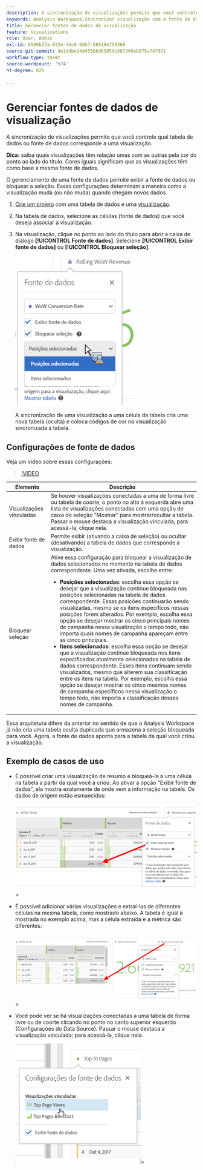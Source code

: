 ```yaml
---
description: A sincronização de visualizações permite que você controle qual tabela de dados ou fonte de dados corresponde a uma visualização.
keywords: Analysis Workspace;Sincronizar visualização com a fonte de dados
title: Gerenciar fontes de dados de visualização
feature: Visualizations
role: User, Admin
exl-id: 0500b27a-032e-4dc8-98b7-58519ef59368
source-git-commit: de1ddbed4d455b6d05059e367369eb575a747971
workflow-type: tm+mt
source-wordcount: '574'
ht-degree: 82%

---
```


# Gerenciar fontes de dados de visualização

A sincronização de visualizações permite que você controle qual tabela de dados ou fonte de dados corresponde a uma visualização.

**Dica:** saiba quais visualizações têm relação umas com as outras pela cor do ponto ao lado do título. Cores iguais significam que as visualizações têm como base a mesma fonte de dados.

O gerenciamento de uma fonte de dados permite exibir a fonte de dados ou bloquear a seleção. Essas configurações determinam a maneira como a visualização muda (ou não muda) quando chegam novos dados.

1. [Crie um projeto](/help/analyze/analysis-workspace/home.md) com uma tabela de dados e uma [visualização](/help/analyze/analysis-workspace/visualizations/freeform-analysis-visualizations.md).
1. Na tabela de dados, selecione as células (fonte de dados) que você deseja associar à visualização.
1. Na visualização, clique no ponto ao lado do título para abrir a caixa de diálogo **[!UICONTROL Fonte de dados]**. Selecione **[!UICONTROL Exibir fonte de dados]** ou **[!UICONTROL Bloquear seleção]**.

   ![](assets/manage-data-source.png)

   A sincronização de uma visualização a uma célula da tabela cria uma nova tabela (oculta) e coloca códigos de cor na visualização sincronizada à tabela.

## Configurações de fonte de dados

Veja um vídeo sobre essas configurações:

>[!VIDEO](https://video.tv.adobe.com/v/23729/?quality=12)

| Elemento | Descrição |
| --- | --- |
| Visualizações vinculadas | Se houver visualizações conectadas a uma de forma livre ou tabela de coorte, o ponto no alto à esquerda abre uma lista de visualizações conectadas com uma opção de caixa de seleção &quot;Mostrar&quot; para mostrar/ocultar a tabela. Passar o mouse destaca a visualização vinculada; para acessá-la, clique nela. |
| Exibir fonte de dados | Permite exibir (ativando a caixa de seleção) ou ocultar (desativando) a tabela de dados que corresponde à visualização. |
| Bloquear seleção | Ative essa configuração para bloquear a visualização de dados selecionados no momento na tabela de dados correspondente. Uma vez ativada, escolhe entre:<ul><li>**Posições selecionadas**: escolha essa opção se desejar que a visualização continue bloqueada nas posições selecionadas na tabela de dados correspondente. Essas posições continuarão sendo visualizadas, mesmo se os itens específicos nessas posições forem alterados. Por exemplo, escolha essa opção se desejar mostrar os cinco principais nomes de campanha nessa visualização o tempo todo, não importa quais nomes de campanha apareçam entre as cinco principais.</li><li>**Itens selecionados**: escolha essa opção se desejar que a visualização continue bloqueada nos itens especificados atualmente selecionados na tabela de dados correspondente. Esses itens continuam sendo visualizados, mesmo que alterem sua classificação entre os itens na tabela. Por exemplo, escolha essa opção se desejar mostrar os cinco mesmos nomes de campanha específicos nessa visualização o tempo todo, não importa a classificação desses nomes de campanha.</li></ul> |

Essa arquitetura difere da anterior no sentido de que o Analysis Workspace já não cria uma tabela oculta duplicada que armazena a seleção bloqueada para você. Agora, a fonte de dados aponta para a tabela da qual você criou a visualização.

## Exemplo de casos de uso

* É possível criar uma visualização de resumo e bloqueá-la a uma célula na tabela a partir da qual você a criou. Ao ativar a opção “Exibir fonte de dados”, ela mostra exatamente de onde vem a informação na tabela. Os dados de origem estão esmaecidos:

  ![](assets/data-source2.png)>
* É possível adicionar várias visualizações e extraí-las de diferentes células na mesma tabela, como mostrado abaixo. A tabela é igual à mostrada no exemplo acima, mas a célula extraída e a métrica são diferentes:

  ![](assets/data-source3.png)>
* Você pode ver se há visualizações conectadas a uma tabela de forma livre ou de coorte clicando no ponto no canto superior esquerdo (Configurações do Data Source). Passar o mouse destaca a visualização vinculada; para acessá-la, clique nela.

  ![](assets/linked-visualizations.png)>
